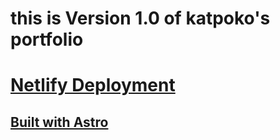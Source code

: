 # this is Version 1.0 of katpoko's portfolio
# [Netlify Deployment](https://portfolio-mothership.netlify.app/)
## [Built with Astro](https://astro.build/)